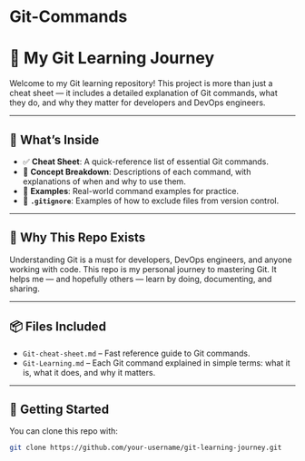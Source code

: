 # Git-Commands
# 🚀 My Git Learning Journey

Welcome to my Git learning repository! This project is more than just a cheat sheet — it includes a detailed explanation of Git commands, what they do, and why they matter for developers and DevOps engineers.

---

## 📘 What’s Inside

- ✅ **Cheat Sheet**: A quick-reference list of essential Git commands.
- 📖 **Concept Breakdown**: Descriptions of each command, with explanations of when and why to use them.
- 📂 **Examples**: Real-world command examples for practice.
- 🙈 **`.gitignore`**: Examples of how to exclude files from version control.

---

## 🔧 Why This Repo Exists

Understanding Git is a must for developers, DevOps engineers, and anyone working with code. This repo is my personal journey to mastering Git. It helps me — and hopefully others — learn by doing, documenting, and sharing.

---

## 📦 Files Included

- `Git-cheat-sheet.md` – Fast reference guide to Git commands.
- `Git-Learning.md` – Each Git command explained in simple terms: what it is, what it does, and why it matters.

---

## 🏁 Getting Started

You can clone this repo with:

```bash
git clone https://github.com/your-username/git-learning-journey.git